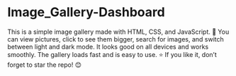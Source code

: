 # Image_Gallery-Dashboard
This is a simple image gallery made with HTML, CSS, and JavaScript. 🚀 You can view pictures, click to see them bigger, search for images, and switch between light and dark mode. It looks good on all devices and works smoothly. The gallery loads fast and is easy to use. ⭐ If you like it, don’t forget to star the repo! 😊
